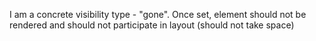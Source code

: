 I am a concrete visibility type - "gone".
Once set, element should not be rendered and should not participate in layout (should not take space)